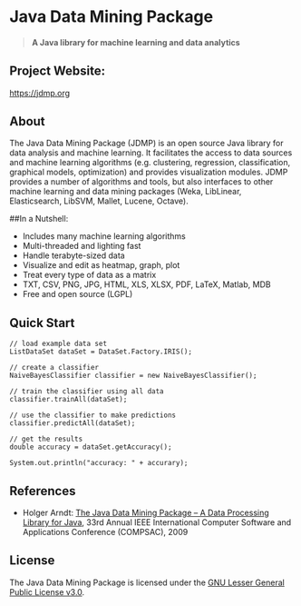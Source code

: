 # Java Data Mining Package
> #### A Java library for machine learning and data analytics

## Project Website: 

https://jdmp.org

## About

The Java Data Mining Package (JDMP) is an open source Java library for data analysis and machine learning. 
It facilitates the access to data sources and machine learning algorithms (e.g. clustering, regression, 
classification, graphical models, optimization) and provides visualization modules. 
JDMP provides a number of algorithms and tools, but also interfaces to other machine learning and data 
mining packages (Weka, LibLinear, Elasticsearch, LibSVM, Mallet, Lucene, Octave).

##In a Nutshell:

- Includes many machine learning algorithms
- Multi-threaded and lighting fast
- Handle terabyte-sized data
- Visualize and edit as heatmap, graph, plot
- Treat every type of data as a matrix
- TXT, CSV, PNG, JPG, HTML, XLS, XLSX, PDF, LaTeX, Matlab, MDB
- Free and open source (LGPL)

## Quick Start

```
// load example data set
ListDataSet dataSet = DataSet.Factory.IRIS();

// create a classifier
NaiveBayesClassifier classifier = new NaiveBayesClassifier();

// train the classifier using all data
classifier.trainAll(dataSet);

// use the classifier to make predictions
classifier.predictAll(dataSet);

// get the results
double accuracy = dataSet.getAccuracy();

System.out.println("accuracy: " + accurary);
```

## References

- Holger Arndt: [The Java Data Mining Package – A Data Processing Library for Java](https://holger-arndt.de/library/COMPSAC2009-jdmp-draft.pdf), 33rd Annual IEEE International Computer Software and Applications Conference (COMPSAC), 2009

## License

The Java Data Mining Package is licensed under the [GNU Lesser General Public License v3.0](http://www.gnu.org/licenses/lgpl-3.0.en.html).

